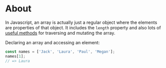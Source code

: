 # About

In Javascript, an array is actually just a regular object where the elements are properties of that object. It includes the `length` property and also lots of [useful methods][array-docs] for traversing and mutating the array.

Declaring an array and accessing an element:

```javascript
const names = ['Jack', 'Laura', 'Paul', 'Megan'];
names[1];
// => Laura
```

[array-docs]: https://developer.mozilla.org/en-US/docs/Web/JavaScript/Reference/Global_Objects/Array#Instance_methods
